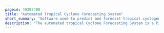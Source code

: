 ```yaml
---
pageid: 40392400
title: "Automated Tropical Cyclone Forecasting System"
short_summary: "Software used to predict and forecast tropical cyclogenesis and to track tropical cyclones"
description: "The automated tropical Cyclone Forecasting System is a Piece of Software that originally developed to run on a personal Computer for the joint Typhoon warning Center in 1988 and the national Hurricane Center in 1990. Atcf remains the main Piece of forecasting Software used by the united States Government including the Jtwc Nhc and the central pacific Hurricane Center. Other tropical Cyclone Centers in Australia and Canada developed similar Software in the 1990s. Data Files with Atcf are on three Decks known as the a- B- and F-Decks. The A-Decks contain forecast Information the B-Decks contain a History of Center Fixes at synoptic Hours and the F-Decks include the various Fixes made at various Times by various Analysis Centers. In the Years since its Introduction it has been adapted to unix and linux Platforms."
---
```

